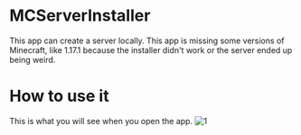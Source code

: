 # MCServerInstaller
This app can create a server locally.
This app is missing some versions of Minecraft, like 1.17.1 because the installer didn't work or the server ended up being weird.
# How to use it
This is what you will see when you open the app.
![1](https://user-images.githubusercontent.com/88277260/136705830-c15c0f93-acca-447e-8c62-e382c3ba565c.png)
